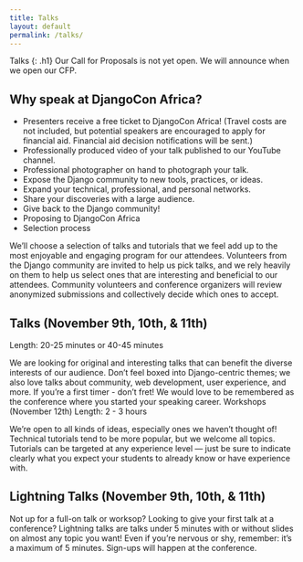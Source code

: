 ```yaml
---
title: Talks
layout: default
permalink: /talks/
---
```

Talks
{: .h1}
Our Call for Proposals is not yet open. We will announce when we open our CFP. 

## Why speak at DjangoCon Africa?
- Presenters receive a free ticket to DjangoCon Africa! (Travel costs are not included, but potential speakers are encouraged to apply for financial aid. Financial aid decision notifications will be sent.)
- Professionally produced video of your talk published to our YouTube channel. 
- Professional photographer on hand to photograph your talk. 
- Expose the Django community to new tools, practices, or ideas.
- Expand your technical, professional, and personal networks.
- Share your discoveries with a large audience.
- Give back to the Django community!
- Proposing to DjangoCon Africa
- Selection process

We’ll choose a selection of talks and tutorials that we feel add up to the most enjoyable and engaging program for our attendees. Volunteers from the Django community are invited to help us pick talks, and we rely heavily on them to help us select ones that are interesting and beneficial to our attendees. Community volunteers and conference organizers will review anonymized submissions and collectively decide which ones to accept.

## Talks (November 9th, 10th, & 11th)
Length: 20-25 minutes or 40-45 minutes

We are looking for original and interesting talks that can benefit the diverse interests of our audience. Don’t feel boxed into Django-centric themes; we also love talks about community, web development, user experience, and more. If you’re a first timer - don’t fret! We would love to be remembered as the conference where you started your speaking career.
Workshops (November 12th)
Length: 2 - 3 hours

We’re open to all kinds of ideas, especially ones we haven’t thought of! Technical tutorials tend to be more popular, but we welcome all topics. Tutorials can be targeted at any experience level — just be sure to indicate clearly what you expect your students to already know or have experience with.

## Lightning Talks (November 9th, 10th, & 11th)
Not up for a full-on talk or worksop? Looking to give your first talk at a conference? Lightning talks are talks under 5 minutes with or without slides on almost any topic you want! Even if you’re nervous or shy, remember: it’s a maximum of 5 minutes. Sign-ups will happen at the conference.
